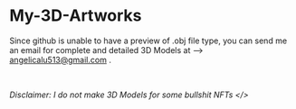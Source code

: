 # My-3D-Artworks
Since github is unable to have a preview of .obj file type, you can send me an email for complete and detailed 3D Models at --> <a href="mailto:angelicalu513@gmail.com"> angelicalu513@gmail.com </a>. 

<br>

<i> Disclaimer: I do not make 3D Models for some bullshit NFTs </>
 
